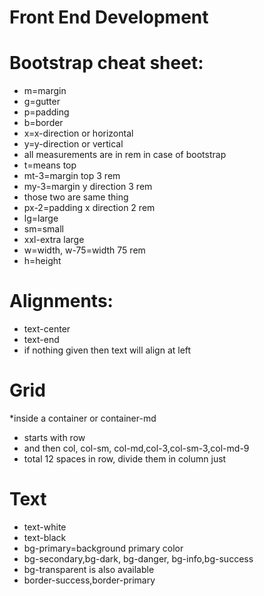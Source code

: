 # Front End Development

# Bootstrap cheat sheet:
* m=margin
* g=gutter
* p=padding
* b=border
* x=x-direction or horizontal
* y=y-direction or vertical
* all measurements are in rem in case of bootstrap
* t=means top
* mt-3=margin top 3 rem
* my-3=margin y direction 3 rem
* those two are same thing
* px-2=padding x direction 2 rem
* lg=large
* sm=small
* xxl-extra large
* w=width, w-75=width 75 rem
* h=height
# Alignments:
* text-center
* text-end
* if nothing given then text will align at left

# Grid
*inside a container or container-md
* starts with row
* and then col, col-sm, col-md,col-3,col-sm-3,col-md-9
* total 12 spaces in row, divide them in column just

# Text
* text-white
* text-black
* bg-primary=background primary color
* bg-secondary,bg-dark, bg-danger, bg-info,bg-success
* bg-transparent is also available
* border-success,border-primary